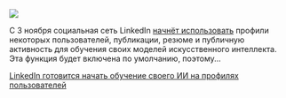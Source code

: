 <!--2025-09-23 14:36:31-->
<div class="yb">
  <div class="rss habr"><img src="https://habrastorage.org/getpro/habr/upload_files/d2b/951/214/d2b951214315ded22ae2de9360362766.jpg" /><p>C 3 ноября социальная сеть LinkedIn <a href="https://www.vice.com/en/article/linkedin-training-ai-on-member-profiles/" rel="noopener noreferrer nofollow">начнёт использовать</a> профили некоторых пользователей, публикации, резюме и публичную активность для обучения своих моделей искусственного интеллекта. Эта функция будет включена по умолчанию, поэтому... <p class="titl"><a href="https://habr.com/ru/news/949854/?utm_source=habrahabr&utm_medium=rss&utm_campaign=949854">LinkedIn готовится начать обучение своего ИИ на профилях пользователей</a></p></div>
</div>
